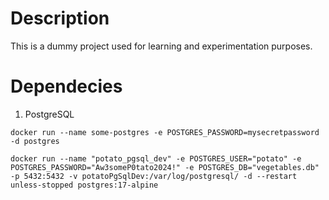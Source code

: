 # Description
This is a dummy project used for learning and experimentation purposes.

# Dependecies
1. PostgreSQL

`docker run --name some-postgres -e POSTGRES_PASSWORD=mysecretpassword -d postgres
`
```
docker run --name "potato_pgsql_dev" -e POSTGRES_USER="potato" -e POSTGRES_PASSWORD="Aw3someP0tato2024!" -e POSTGRES_DB="vegetables.db" -p 5432:5432 -v potatoPgSqlDev:/var/log/postgresql/ -d --restart unless-stopped postgres:17-alpine 
```
